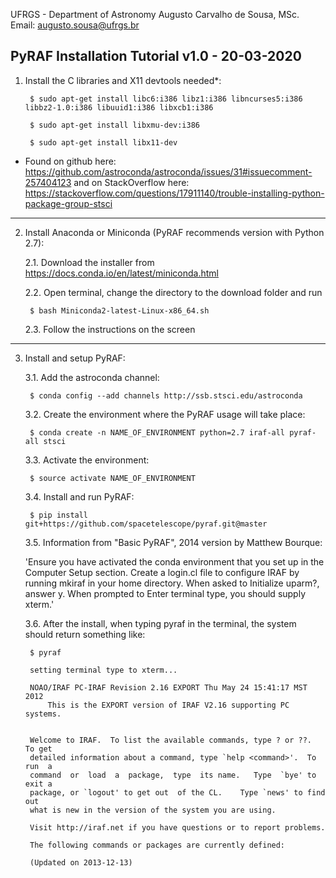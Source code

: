 UFRGS - Department of Astronomy 
Augusto Carvalho de Sousa, MSc. 
Email: augusto.sousa@ufrgs.br

PyRAF Installation Tutorial v1.0 - 20-03-2020
-----------------------------------------------------------------
1. Install the C libraries and X11 devtools needed*:

		$ sudo apt-get install libc6:i386 libz1:i386 libncurses5:i386 libbz2-1.0:i386 libuuid1:i386 libxcb1:i386

		$ sudo apt-get install libxmu-dev:i386

		$ sudo apt-get install libx11-dev

* Found on github here: https://github.com/astroconda/astroconda/issues/31#issuecomment-257404123
and on StackOverflow here: https://stackoverflow.com/questions/17911140/trouble-installing-python-package-group-stsci
-----------------------------------------------------------------
2. Install Anaconda or Miniconda (PyRAF recommends version with Python 2.7):

	2.1. Download the installer from https://docs.conda.io/en/latest/miniconda.html 

	2.2. Open terminal, change the directory to the download folder and run

		$ bash Miniconda2-latest-Linux-x86_64.sh

	2.3. Follow the instructions on the screen
-----------------------------------------------------------------
3. Install and setup PyRAF:

	3.1. Add the astroconda channel: 

		$ conda config --add channels http://ssb.stsci.edu/astroconda

	3.2. Create the environment where the PyRAF usage will take place:

		$ conda create -n NAME_OF_ENVIRONMENT python=2.7 iraf-all pyraf-all stsci

	3.3. Activate the environment:

		$ source activate NAME_OF_ENVIRONMENT

	3.4. Install and run PyRAF:

		$ pip install git+https://github.com/spacetelescope/pyraf.git@master
	
	3.5. Information from "Basic PyRAF", 2014 version by Matthew Bourque:

	'Ensure you have activated the conda environment that you set up in the Computer Setup
	section. Create a login.cl file to configure IRAF by running mkiraf in your home directory.
	When asked to Initialize uparm?, answer y. When prompted to Enter terminal
	type, you should supply xterm.'

	3.6. After the install, when typing pyraf in the terminal, the system should return something like:

		$ pyraf

		setting terminal type to xterm...

   		NOAO/IRAF PC-IRAF Revision 2.16 EXPORT Thu May 24 15:41:17 MST 2012
      		This is the EXPORT version of IRAF V2.16 supporting PC systems.


  		Welcome to IRAF.  To list the available commands, type ? or ??.  To get
  		detailed information about a command, type `help <command>'.  To run  a
  		command  or  load  a  package,  type  its name.   Type  `bye' to exit a
  		package, or `logout' to get out  of the CL.    Type `news' to find  out
  		what is new in the version of the system you are using.  

  		Visit http://iraf.net if you have questions or to report problems.

  		The following commands or packages are currently defined:

  		(Updated on 2013-12-13)



